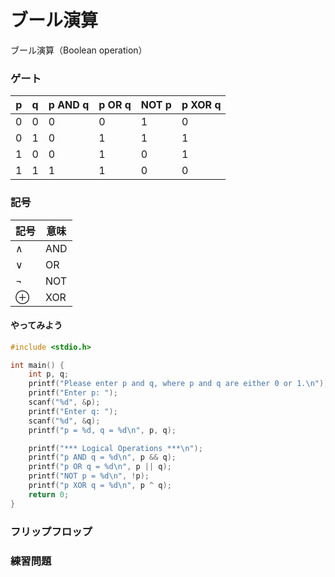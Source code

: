 # ブール演算

ブール演算（Boolean operation）

### ゲート

| p | q | p AND q | p OR q | NOT p | p XOR q |
| - | - | ------- | ------ | ----- | ------- |
| 0 | 0 | 0       | 0      | 1     | 0       |
| 0 | 1 | 0       | 1      | 1     | 1       |
| 1 | 0 | 0       | 1      | 0     | 1       |
| 1 | 1 | 1       | 1      | 0     | 0       |

### 記号

| 記号       | 意味  |
| -------- | --- |
| $\land$  | AND |
| $\lor$   | OR  |
| $\lnot$  | NOT |
| $\oplus$ | XOR |

#### やってみよう

```c
#include <stdio.h>

int main() {
    int p, q;
    printf("Please enter p and q, where p and q are either 0 or 1.\n");
    printf("Enter p: ");
    scanf("%d", &p);
    printf("Enter q: ");
    scanf("%d", &q);
    printf("p = %d, q = %d\n", p, q);

    printf("*** Logical Operations ***\n");
    printf("p AND q = %d\n", p && q);
    printf("p OR q = %d\n", p || q);
    printf("NOT p = %d\n", !p);
    printf("p XOR q = %d\n", p ^ q);
    return 0;
}
```

### フリップフロップ

### 練習問題

